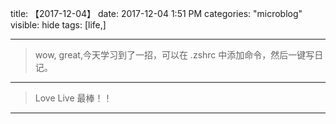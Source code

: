 title: 【2017-12-04】
date: 2017-12-04 1:51 PM
categories: "microblog"
visible: hide
tags: [life,]

---

> wow, great,今天学习到了一招，可以在 .zshrc 中添加命令，然后一键写日记。

---

> Love Live 最棒！！

---


